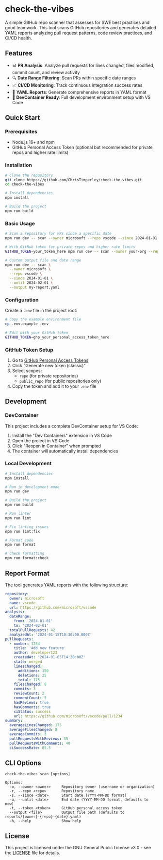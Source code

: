 # check-the-vibes

A simple GitHub repo scanner that assesses for SWE best practices and good teamwork. This tool scans GitHub repositories and generates detailed YAML reports analyzing pull request patterns, code review practices, and CI/CD health.

## Features

- 📊 **PR Analysis**: Analyze pull requests for lines changed, files modified, commit count, and review activity
- 🔍 **Date Range Filtering**: Scan PRs within specific date ranges
- 📈 **CI/CD Monitoring**: Track continuous integration success rates
- 📝 **YAML Reports**: Generate comprehensive reports in YAML format
- 🐳 **DevContainer Ready**: Full development environment setup with VS Code

## Quick Start

### Prerequisites

- Node.js 16+ and npm
- GitHub Personal Access Token (optional but recommended for private repos and higher rate limits)

### Installation

```bash
# Clone the repository
git clone https://github.com/ChrisTimperley/check-the-vibes.git
cd check-the-vibes

# Install dependencies
npm install

# Build the project
npm run build
```

### Basic Usage

```bash
# Scan a repository for PRs since a specific date
npm run dev -- scan --owner microsoft --repo vscode --since 2024-01-01

# With GitHub token for private repos and higher rate limits
GITHUB_TOKEN=your_token_here npm run dev -- scan --owner your-org --repo your-repo --since 2024-01-01

# Custom output file and date range
npm run dev -- scan \
  --owner microsoft \
  --repo vscode \
  --since 2024-01-01 \
  --until 2024-02-01 \
  --output my-report.yaml
```

### Configuration

Create a `.env` file in the project root:

```bash
# Copy the example environment file
cp .env.example .env

# Edit with your GitHub token
GITHUB_TOKEN=ghp_your_personal_access_token_here
```

### GitHub Token Setup

1. Go to [GitHub Personal Access Tokens](https://github.com/settings/tokens)
2. Click "Generate new token (classic)"
3. Select scopes:
   - `repo` (for private repositories)
   - `public_repo` (for public repositories only)
4. Copy the token and add it to your `.env` file

## Development

### DevContainer

This project includes a complete DevContainer setup for VS Code:

1. Install the "Dev Containers" extension in VS Code
2. Open the project in VS Code
3. Click "Reopen in Container" when prompted
4. The container will automatically install dependencies

### Local Development

```bash
# Install dependencies
npm install

# Run in development mode
npm run dev

# Build the project
npm run build

# Run linter
npm run lint

# Fix linting issues
npm run lint:fix

# Format code
npm run format

# Check formatting
npm run format:check
```

## Report Format

The tool generates YAML reports with the following structure:

```yaml
repository:
  owner: microsoft
  name: vscode
  url: https://github.com/microsoft/vscode
analysis:
  dateRange:
    from: '2024-01-01'
    to: '2024-02-01'
  totalPullRequests: 42
  analyzedAt: '2024-01-15T10:30:00.000Z'
pullRequests:
  - number: 1234
    title: 'Add new feature'
    author: developer123
    createdAt: '2024-01-05T14:20:00Z'
    state: merged
    linesChanged:
      additions: 150
      deletions: 25
      total: 175
    filesChanged: 8
    commits: 3
    reviewCount: 2
    commentCount: 5
    hasReviews: true
    hasComments: true
    ciStatus: success
    url: https://github.com/microsoft/vscode/pull/1234
summary:
  averageLinesChanged: 175
  averageFilesChanged: 8
  averageCommits: 3
  pullRequestsWithReviews: 35
  pullRequestsWithComments: 40
  ciSuccessRate: 85.5
```

## CLI Options

```
check-the-vibes scan [options]

Options:
  -o, --owner <owner>     Repository owner (username or organization)
  -r, --repo <repo>       Repository name  
  -s, --since <date>      Start date (YYYY-MM-DD format)
  -u, --until <date>      End date (YYYY-MM-DD format, defaults to now)
  -t, --token <token>     GitHub personal access token
  --output <file>         Output file path (defaults to reports/{owner}-{repo}-{date}.yaml)
  -h, --help              Show help
```

## License

This project is licensed under the GNU General Public License v3.0 - see the [LICENSE](LICENSE) file for details.